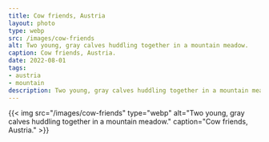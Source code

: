 ```yaml
---
title: Cow friends, Austria
layout: photo
type: webp
src: /images/cow-friends
alt: Two young, gray calves huddling together in a mountain meadow.
caption: Cow friends, Austria.
date: 2022-08-01
tags:
- austria
- mountain
description: Two young, gray calves huddling together in a mountain meadow in Austria.
---
```


{{< img src="/images/cow-friends" type="webp" alt="Two young, gray calves huddling together in a mountain meadow." caption="Cow friends, Austria." >}}
